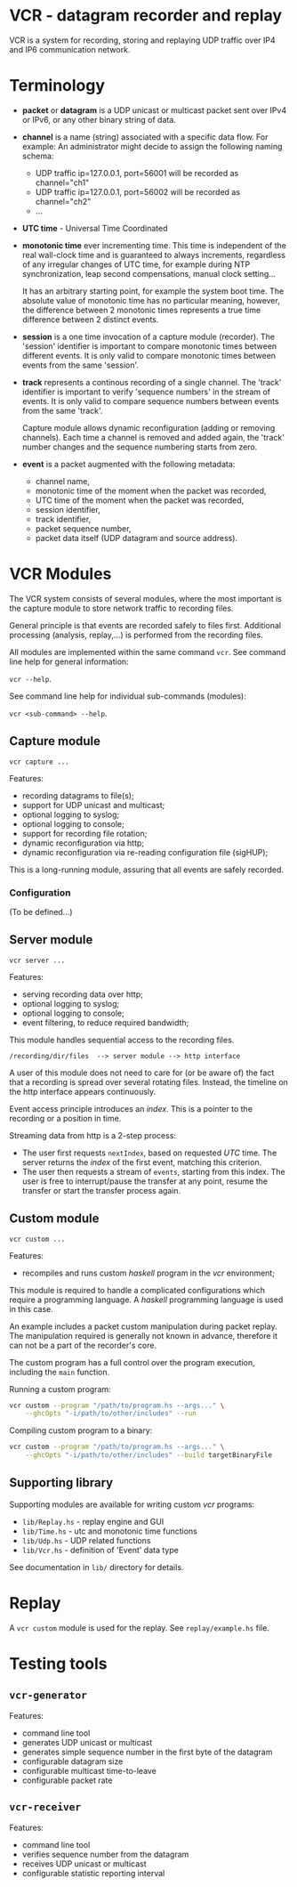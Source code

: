# VCR - datagram recorder and replay

VCR is a system for recording, storing and replaying UDP traffic over
IP4 and IP6 communication network.

# Terminology

- **packet** or **datagram** is a UDP unicast or multicast packet sent over
  IPv4 or IPv6, or any other binary string of data.

- **channel** is a name (string) associated with a specific data flow.
  For example: An administrator might decide to assign the following
  naming schema:
    - UDP traffic ip=127.0.0.1, port=56001 will be recorded as channel="ch1"
    - UDP traffic ip=127.0.0.1, port=56002 will be recorded as channel="ch2"
    - ...

- **UTC time** - Universal Time Coordinated

- **monotonic time** ever incrementing time. This time is independent of
  the real wall-clock time and is guaranteed to always increments,
  regardless of any irregular changes of UTC time, for example during
  NTP synchronization, leap second compensations, manual clock setting...

    It has an arbitrary starting point, for example the system boot time.
    The absolute value of monotonic time has no particular meaning,
    however, the difference between 2 monotonic times represents a true
    time difference between 2 distinct events.

- **session** is a one time invocation of a capture module (recorder).
  The 'session' identifier is important to compare monotonic times
  between different events.
  It is only valid to compare monotonic times between events from the
  same 'session'.

- **track** represents a continous recording of a single channel.
  The 'track' identifier is important to verify 'sequence numbers' in
  the stream of events.
  It is only valid to compare sequence numbers between events from the
  same 'track'.

    Capture module allows dynamic reconfiguration (adding or removing channels).
    Each time a channel is removed and added again, the 'track' number
    changes and the sequence numbering starts from zero.

- **event** is a packet augmented with the following metadata:
    - channel name,
    - monotonic time of the moment when the packet was recorded,
    - UTC time of the moment when the packet was recorded,
    - session identifier,
    - track identifier,
    - packet sequence number,
    - packet data itself (UDP datagram and source address).

# VCR Modules

The VCR system consists of several modules, where the most important
is the capture module to store network traffic to recording files.

General principle is that events are recorded safely to files first.
Additional processing (analysis, replay,...) is performed from the
recording files.

All modules are implemented within the same command `vcr`.
See command line help for general information:

`vcr --help`.

See command line help for individual sub-commands (modules):

`vcr <sub-command> --help`.

## Capture module

`vcr capture ...`

Features:

- recording datagrams to file(s);
- support for UDP unicast and multicast;
- optional logging to syslog;
- optional logging to console;
- support for recording file rotation;
- dynamic reconfiguration via http;
- dynamic reconfiguration via re-reading configuration file (sigHUP);

This is a long-running module, assuring that all events are safely recorded.

### Configuration

(To be defined...)

## Server module

`vcr server ...`

Features:

- serving recording data over http;
- optional logging to syslog;
- optional logging to console;
- event filtering, to reduce required bandwidth;

This module handles sequential access to the recording files.

```
/recording/dir/files  --> server module --> http interface
```

A user of this module does not need to care for (or be aware of)
the fact that a recording is spread over several rotating files.
Instead, the timeline on the http interface appears continuously.

Event access principle introduces an *index*. This is a pointer
to the recording or a position in time.

Streaming data from http is a 2-step process:

- The user first requests `nextIndex`, based on requested *UTC* time.
  The server returns the *index* of the first event, matching this criterion.
- The user then requests a stream of `events`, starting from this index.
  The user is free to interrupt/pause the transfer at any point, resume
  the transfer or start the transfer process again.

## Custom module

`vcr custom ...`

Features:

- recompiles and runs custom *haskell* program in the *vcr* environment;

This module is required to handle a complicated configurations which
require a programming language. A *haskell* programming language
is used in this case.

An example includes a packet custom manipulation during packet replay.
The manipulation required is generally not known in advance, therefore
it can not be a part of the recorder's core.

The custom program has a full control over the program execution,
including the `main` function.

Running a custom program:

```bash
vcr custom --program "/path/to/program.hs --args..." \
    --ghcOpts "-i/path/to/other/includes" --run
```

Compiling custom program to a binary:

```bash
vcr custom --program "/path/to/program.hs --args..." \
    --ghcOpts "-i/path/to/other/includes" --build targetBinaryFile
```

## Supporting library

Supporting modules are available for writing custom *vcr* programs:

- `lib/Replay.hs`   - replay engine and GUI
- `lib/Time.hs`     - utc and monotonic time functions
- `lib/Udp.hs`      - UDP related functions
- `lib/Vcr.hs`      - definition of 'Event' data type

See documentation in `lib/` directory for details.

# Replay

A `vcr custom` module is used for the replay.
See `replay/example.hs` file.

# Testing tools

## `vcr-generator`

Features:

- command line tool
- generates UDP unicast or multicast
- generates simple sequence number in the first byte of the datagram
- configurable datagram size
- configurable multicast time-to-leave
- configurable packet rate

## `vcr-receiver`

Features:

- command line tool
- verifies sequence number from the datagram
- receives UDP unicast or multicast
- configurable statistic reporting interval

